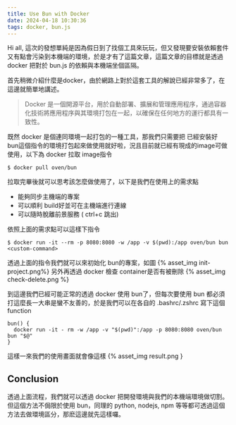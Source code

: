 ```yaml
---
title: Use Bun with Docker
date: 2024-04-18 10:30:36
tags: docker, bun.js
---
```

Hi all, 這次的發想單純是因為假日到了找個工具來玩玩，但又發現要安裝依賴套件又有點會污染到本機端的環境，於是才有了這篇文章，這篇文章的目標就是透過 docker 把對於 bun.js 的依賴與本機端坐個區隔。

首先稍微介紹什麼是docker，由於網路上對於這套工具的解說已經非常多了，在這邊就簡單地講述。

>Docker 是一個開源平台，用於自動部署、擴展和管理應用程序，通過容器化技術將應用程序與其環境打包在一起，以確保在任何地方的運行都具有一致性。

既然 docker 是個連同環境一起打包的一種工具，那我們只需要把 已經安裝好 bun這個指令的環境打包起來做使用就好啦，況且目前就已經有現成的image可做使用，以下為 docker 拉取 image指令

`$ docker pull oven/bun`

拉取完畢後就可以思考該怎麼做使用了，以下是我們在使用上的需求點
- 能夠同步主機端的專案
- 可以順利 build好並可在主機端進行連線
- 可以隨時脫離前景服務 ( ctrl+c 跳出)

依照上面的需求點可以這樣下指令

`$ docker run -it --rm -p 8080:8080 -w /app -v $(pwd):/app oven/bun bun <custom-command>`

透過上面的指令我們就可以來初始化 bun的專案，如圖
{% asset_img init-project.png%}
另外再透過 docker 檢查 container是否有被刪除
{% asset_img check-delete.png %}

到這邊我們已經可能正常的透過 docker 使用 bun了，但每次要使用 bun 都必須打這麼長一大串是蠻不友善的，於是我們可以在各自的 .bashrc/.zshrc 寫下這個 function

``` shell=
bun() {
  docker run -it - rm -w /app -v "$(pwd)":/app -p 8080:8080 oven/bun bun "$@"
}
```
這樣一來我們的使用畫面就會像這樣
{% asset_img result.png }

## Conclusion
透過上面流程，我們就可以透過 docker 把開發環境與我們的本機端環境做切割。但這個方法不侷限於使用 bun，同理的 python, nodejs, npm 等等都可透過這個方法去做環境區分，那麽這邊就先這樣囉。
